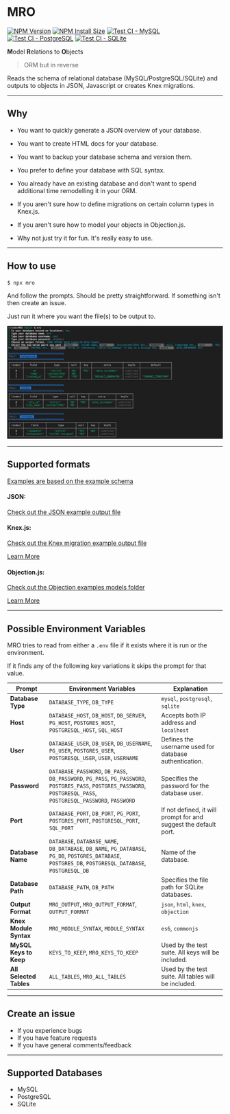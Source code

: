 # MRO

[![NPM Version][npm-version-image]][npm-url]
[![NPM Install Size][npm-install-size-image]][npm-install-size-url]
[![Test CI - MySQL](https://github.com/anderslatif/MRO/actions/workflows/mysql.yml/badge.svg)](https://github.com/anderslatif/MRO/actions/workflows/mysql.yml)
[![Test CI - PostgreSQL](https://github.com/anderslatif/MRO/actions/workflows/postgresql.yml/badge.svg)](https://github.com/anderslatif/MRO/actions/workflows/postgresql.yml)
[![Test CI - SQLite](https://github.com/anderslatif/MRO/actions/workflows/sqlite.yml/badge.svg)](https://github.com/anderslatif/MRO/actions/workflows/sqlite.yml/test.yml)


**M**odel **R**elations to **O**bjects

> ORM but in reverse

Reads the schema of relational database (MySQL/PostgreSQL/SQLite) and outputs to objects in JSON, Javascript or creates Knex migrations. 

---

## Why

- You want to quickly generate a JSON overview of your database.

- You want to create HTML docs for your database.

- You want to backup your database schema and version them.

- You prefer to define your database with SQL syntax.

- You already have an existing database and don't want to spend additional time remodelling it in your ORM.

- If you aren't sure how to define migrations on certain column types in Knex.js.

- If you aren't sure how to model your objects in Objection.js.

- Why not just try it for fun. It's really easy to use.

---

## How to use

```bash
$ npx mro
```

And follow the prompts. Should be pretty straightforward. If something isn't then create an issue. 

Just run it where you want the file(s) to be output to. 

![Cli Example](./examples/cli_example.png)

---

## Supported formats

[Examples are based on the example schema](/examples/example_schema.sql)

#### JSON:

[Check out the JSON example output file](/examples/jsonschema.json)

#### Knex.js: 

[Check out the Knex migration example output file](/examples/20210809039554_mro_migration.js)

[Learn More](http://knexjs.org/#Migrations-API)

#### Objection.js: 

[Check out the Objection examples models folder](/examples/objection_models)

[Learn More](https://vincit.github.io/objection.js/guide/models.html#examples)

---

## Possible Environment Variables

MRO tries to read from either a `.env` file if it exists where it is run or the environment. 

If it finds any of the following key variations it skips the prompt for that value.


| **Prompt**                 | **Environment Variables**                                                                               | **Explanation**                                                                              |
|----------------------------|-------------------------------------------------------------------------------------------------------|--------------------------------------------------------------------------------------------|
| **Database Type**          | `DATABASE_TYPE`, `DB_TYPE`                                                                           | `mysql`, `postgresql`, `sqlite`                                                           |
| **Host**                   | `DATABASE_HOST`, `DB_HOST`, `DB_SERVER`, `PG_HOST`, `POSTGRES_HOST`, `POSTGRESQL_HOST`, `SQL_HOST`   | Accepts both IP address and `localhost`                                                   |
| **User**                   | `DATABASE_USER`, `DB_USER`, `DB_USERNAME`, `PG_USER`, `POSTGRES_USER`, `POSTGRESQL_USER`, `USER`, `USERNAME` | Defines the username used for database authentication.                                     |
| **Password**               | `DATABASE_PASSWORD`, `DB_PASS`, `DB_PASSWORD`, `PG_PASS`, `PG_PASSWORD`, `POSTGRES_PASS`, `POSTGRES_PASSWORD`, `POSTGRESQL_PASS`, `POSTGRESQL_PASSWORD`, `PASSWORD` | Specifies the password for the database user.                                             |
| **Port**                   | `DATABASE_PORT`, `DB_PORT`, `PG_PORT`, `POSTGRES_PORT`, `POSTGRESQL_PORT`, `SQL_PORT`                | If not defined, it will prompt for and suggest the default port.                          |
| **Database Name**          | `DATABASE`, `DATABASE_NAME`, `DB_DATABASE`, `DB_NAME`, `PG_DATABASE`, `PG_DB`, `POSTGRES_DATABASE`, `POSTGRES_DB`, `POSTGRESQL_DATABASE`, `POSTGRESQL_DB` | Name of the database.                                                   |
| **Database Path**          | `DATABASE_PATH`, `DB_PATH`                                                                           | Specifies the file path for SQLite databases.                                             |
| **Output Format**          | `MRO_OUTPUT`, `MRO_OUTPUT_FORMAT`, `OUTPUT_FORMAT`                                                  | `json`, `html`, `knex`, `objection` |
| **Knex Module Syntax**     | `MRO_MODULE_SYNTAX`, `MODULE_SYNTAX`                                                                | `es6`, `commonjs`                                                                          |
| **MySQL Keys to Keep**     | `KEYS_TO_KEEP`, `MRO_KEYS_TO_KEEP`                                                      | Used by the test suite. All keys will be included.                                         |
| **All Selected Tables**    | `ALL_TABLES`, `MRO_ALL_TABLES`                                                                      | Used by the test suite. All tables will be included.                                       |

---

## Create an issue

- If you experience bugs
- If you have feature requests 
- If you have general comments/feedback 

---

## Supported Databases

- MySQL
- PostgreSQL
- SQLite


[npm-version-image]: https://img.shields.io/npm/v/mro.svg
[npm-url]: https://www.npmjs.com/package/mro
[npm-install-size-image]: https://packagephobia.com/badge?p=mro
[npm-install-size-url]: https://packagephobia.com/result?p=mro
